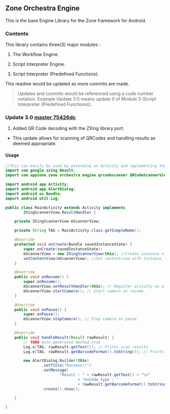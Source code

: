 ## Zone Orchestra Engine
This is the base Engine Library for the Zone framework for Android.

### Contents
This library contains three(3) major modules :

1. The Workflow Engine.

2. Script Interpreter Engine.

3. Script Interpreter (Predefined Functions).

This readme would be updated as more commits are made.

> Updates and commits would be referenced using a code number notation.
> Example Update 3.0 means update 0 of Module 3 (Script Interpreter (Predefined Functions)).

### Update 3.0 [master 75426dc](https://github.com/AppZoneLimited/ZoneOrchestraEngine/commit/75426dceddab874645f6d0750f794905a0333bfb)

1. Added QR Code decoding with the ZXing library port.

- This update allows for scanning of QRCodes and handling results as deemed appropriate.

#### Usage
```java
//This can easily be used by extending an Activity and implementing the ResultHandler interface for the ZXingScannerView.ResultHandler
import com.google.zxing.Result;
import com.appzone.zone.orchestra.engine.qrcodescanner.QRCodeScannerView;

import android.app.Activity;
import android.app.AlertDialog;
import android.os.Bundle;
import android.util.Log;

public class MainActivity extends Activity implements
		ZXingScannerView.ResultHandler {

	private ZXingScannerView mScannerView;

	private String TAG = MainActivity.class.getSimpleName();

	@Override
	protected void onCreate(Bundle savedInstanceState) {
		super.onCreate(savedInstanceState);
		mScannerView = new ZXingScannerView(this); //Create instance of the scanner view
		setContentView(mScannerView); //Set contentview with instance
	}

	@Override
	public void onResume() {
		super.onResume();
		mScannerView.setResultHandler(this); // Register activity as a handler scan results.
		mScannerView.startCamera(); // Start camera on resume
	}

	@Override
	public void onPause() {
		super.onPause();
		mScannerView.stopCamera(); // Stop camera on pause
	}

	@Override
	public void handleResult(Result rawResult) {
		// TODO Auto-generated method stub
		Log.e(TAG, rawResult.getText()); // Prints scan results
		Log.e(TAG, rawResult.getBarcodeFormat().toString()); // Prints the scan

		new AlertDialog.Builder(this)
				.setTitle("Success!!")
				.setMessage(
						"Result : " + rawResult.getText() + "\n"
								+ "enCode type : "
								+ rawResult.getBarcodeFormat().toString())
				.create().show();

	}

}

```